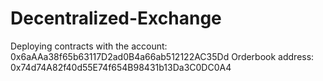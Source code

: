 # Decentralized-Exchange

Deploying contracts with the account: 0x6aAAa38f65b63117D2ad0B4a66ab512122AC35Dd
Orderbook address: 0x74d74A82f40d55E74f654B98431b13Da3C0DC0A4